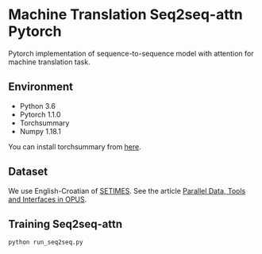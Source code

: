 Machine Translation Seq2seq-attn Pytorch
===

Pytorch implementation of sequence-to-sequence model with attention 
for machine translation task.


## Environment
- Python 3.6
- Pytorch 1.1.0
- Torchsummary
- Numpy 1.18.1

You can install torchsummary from [here](https://github.com/sksq96/pytorch-summary).


## Dataset
We use English-Croatian of [SETIMES](http://opus.nlpl.eu/SETIMES2.php). 
See the article [Parallel Data, Tools and Interfaces in OPUS](http://www.lrec-conf.org/proceedings/lrec2012/pdf/463_Paper.pdf).


## Training Seq2seq-attn
```bash
python run_seq2seq.py
```
